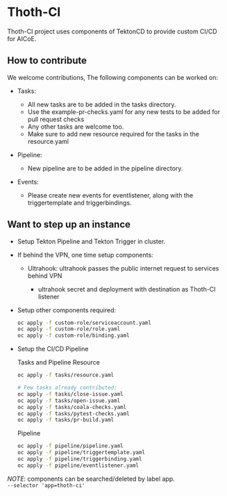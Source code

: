 # Thoth-CI

Thoth-CI project uses components of TektonCD to provide custom CI/CD for AICoE.

## How to contribute

We welcome contributions, The following components can be worked on:

- Tasks:

  - All new tasks are to be added in the tasks directory.
  - Use the example-pr-checks.yaml for any new tests to be added for pull request checks
  - Any other tasks are welcome too.
  - Make sure to add new resource required for the tasks in the resource.yaml

- Pipeline:

  - New pipeline are to be added in the pipeline directory.

- Events:

  - Please create new events for eventlistener, along with the triggertemplate and triggerbindings.

## Want to step up an instance

- Setup Tekton Pipeline and Tekton Trigger in cluster.

- If behind the VPN, one time setup components:

  - Ultrahook: ultrahook passes the public internet request to services behind VPN

    - ultrahook secret and deployment with destination as Thoth-CI listener

- Setup other components required:

  ```bash
  oc apply -f custom-role/serviceaccount.yaml
  oc apply -f custom-role/role.yaml
  oc apply -f custom-role/binding.yaml
  ```

- Setup the CI/CD Pipeline

  Tasks and Pipeline Resource

  ```bash
  oc apply -f tasks/resource.yaml

  # Few tasks already contributed:
  oc apply -f tasks/close-issue.yaml
  oc apply -f tasks/open-issue.yaml
  oc apply -f tasks/coala-checks.yaml
  oc apply -f tasks/pytest-checks.yaml
  oc apply -f tasks/pr-build.yaml
  ```

  Pipeline

  ```bash
  oc apply -f pipeline/pipeline.yaml
  oc apply -f pipeline/triggertemplate.yaml
  oc apply -f pipeline/triggerbinding.yaml
  oc apply -f pipeline/eventlistener.yaml
  ```

_NOTE_: components can be searched/deleted by label app.<br>
`--selector 'app=thoth-ci'`
